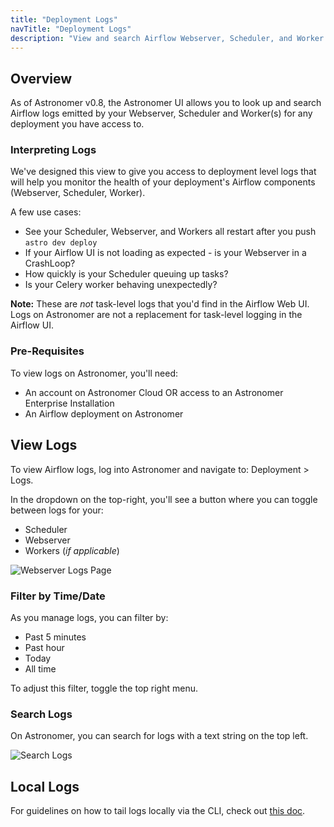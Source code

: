 ```yaml
---
title: "Deployment Logs"
navTitle: "Deployment Logs"
description: "View and search Airflow Webserver, Scheduler, and Worker logs via the Astronomer UI."
---
```


## Overview

As of Astronomer v0.8, the Astronomer UI allows you to look up and search Airflow logs emitted by your Webserver, Scheduler and Worker(s) for any deployment you have access to.

### Interpreting Logs

We've designed this view to give you access to deployment level logs that will help you monitor the health of your deployment's Airflow components (Webserver, Scheduler, Worker).

A few use cases:

- See your Scheduler, Webserver, and Workers all restart after you push `astro dev deploy`
- If your Airflow UI is not loading as expected - is your Webserver in a CrashLoop?
- How quickly is your Scheduler queuing up tasks?
- Is your Celery worker behaving unexpectedly?

**Note:** These are _not_ task-level logs that you'd find in the Airflow Web UI. Logs on Astronomer are not a replacement for task-level logging in the Airflow UI.

### Pre-Requisites

To view logs on Astronomer, you'll need:

- An account on Astronomer Cloud OR access to an Astronomer Enterprise Installation
- An Airflow deployment on Astronomer

## View Logs

To view Airflow logs, log into Astronomer and navigate to: Deployment > Logs.

In the dropdown on the top-right, you'll see a button where you can toggle between logs for your:

- Scheduler
- Webserver
- Workers (*if applicable*)

![Webserver Logs Page](https://assets2.astronomer.io/main/docs/logs/logs-webserver.png)

### Filter by Time/Date

As you manage logs, you can filter by:

- Past 5 minutes
- Past hour
- Today
- All time

To adjust this filter, toggle the top right menu.

### Search Logs

On Astronomer, you can search for logs with a text string on the top left.

![Search Logs](https://assets2.astronomer.io/main/docs/logs/logs-search.png)

## Local Logs

For guidelines on how to tail logs locally via the CLI, check out [this doc](/docs/enterprise/v0.15/deploy/deployment-logs/).
